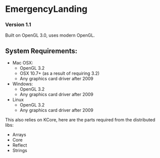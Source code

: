 EmergencyLanding
================

### Version 1.1 ###


Built on OpenGL 3.0, uses modern OpenGL.

System Requirements:
----
* Mac OSX:
    * OpenGL 3.2
    * OSX 10.7+ (as a result of requiring 3.2)
    * Any graphics card driver after 2009
* Windows:
    * OpenGL 3.2
    * Any graphics card driver after 2009
* Linux
    * OpenGL 3.2
    * Any graphics card driver after 2009

This also relies on KCore, here are the parts required from the distributed libs:
* Arrays
* Core
* Reflect
* Strings
